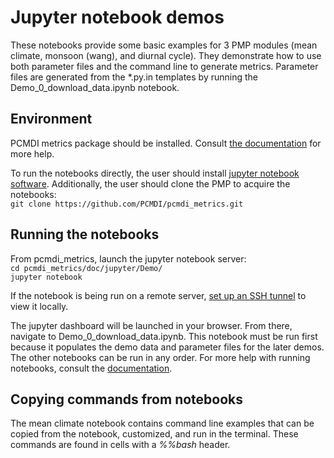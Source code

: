 # Jupyter notebook demos  

These notebooks provide some basic examples for 3 PMP modules (mean climate, monsoon (wang), and diurnal cycle). They demonstrate how to use both parameter files and the command line to generate metrics. Parameter files are generated from the \*.py.in templates by running the Demo_0_download_data.ipynb notebook.

## Environment  
PCMDI metrics package should be installed. Consult [the documentation](http://pcmdi.github.io/pcmdi_metrics/install-using-anaconda.html) for more help.   

To run the notebooks directly, the user should install [jupyter notebook software](https://jupyter.org/install). Additionally, the user should clone the PMP to acquire the notebooks:  
`git clone https://github.com/PCMDI/pcmdi_metrics.git`  

## Running the notebooks  
From pcmdi_metrics, launch the jupyter notebook server:  
`cd pcmdi_metrics/doc/jupyter/Demo/`  
`jupyter notebook`  

If the notebook is being run on a remote server, [set up an SSH tunnel](https://docs.anaconda.com/anaconda/user-guide/tasks/remote-jupyter-notebook/) to view it locally.  

The jupyter dashboard will be launched in your browser. From there, navigate to Demo_0_download_data.ipynb. This notebook must be run first because it populates the demo data and parameter files for the later demos. The other notebooks can be run in any order. For more help with running notebooks, consult the [documentation](https://jupyter.readthedocs.io/en/latest/running.html#running).  

## Copying commands from notebooks  
The mean climate notebook contains command line examples that can be copied from the notebook, customized, and run in the terminal. These commands are found in cells with a *%%bash* header.
